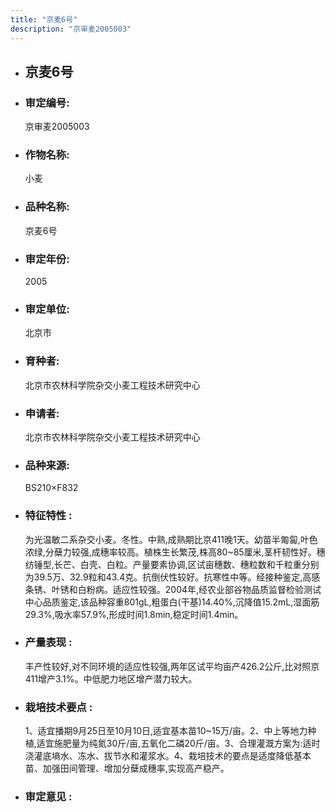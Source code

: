 ```yaml
---
title: "京麦6号"
description: "京审麦2005003"
---
```

* ## 京麦6号
* ###  审定编号:  
   京审麦2005003

*  ### 作物名称:  
   小麦

*   ###  品种名称: 
    京麦6号

*   ### 审定年份: 
    2005

*   ### 审定单位:  
    北京市

*   ### 育种者:  
    北京市农林科学院杂交小麦工程技术研究中心

*   ### 申请者:  
    北京市农林科学院杂交小麦工程技术研究中心

*   ### 品种来源:  
    BS210×F832

*   ### 特征特性 : 
    为光温敏二系杂交小麦。冬性。中熟,成熟期比京411晚1天。幼苗半匍匐,叶色浓绿,分蘖力较强,成穗率较高。植株生长繁茂,株高80~85厘米,茎杆韧性好。穗纺锤型,长芒、白壳、白粒。产量要素协调,区试亩穗数、穗粒数和千粒重分别为39.5万、32.9粒和43.4克。抗倒伏性较好。抗寒性中等。经接种鉴定,高感条锈、叶锈和白粉病。适应性较强。2004年,经农业部谷物品质监督检验测试中心品质鉴定,该品种容重801gL,粗蛋白(干基)14.40%,沉降值15.2mL,湿面筋29.3%,吸水率57.9%,形成时间1.8min,稳定时间1.4min。

*   ### 产量表现 : 
    丰产性较好,对不同环境的适应性较强,两年区试平均亩产426.2公斤,比对照京411增产3.1%。中低肥力地区增产潜力较大。

*   ### 栽培技术要点 : 
    1、适宜播期9月25日至10月10日,适宜基本苗10~15万/亩。2、中上等地力种植,适宜施肥量为纯氮30斤/亩,五氧化二磷20斤/亩。3、合理灌溉方案为:适时浇灌底墒水、冻水、拔节水和灌浆水。4、栽培技术的要点是适度降低基本苗、加强田间管理、增加分蘖成穗率,实现高产稳产。

*   ### 审定意见 : 
    
